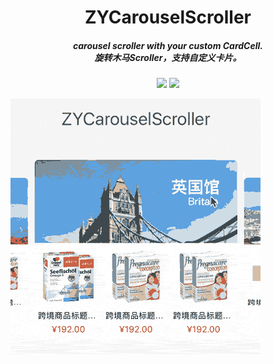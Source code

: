 <h1 align="center">
ZYCarouselScroller
<h5 align="center", style="color, #666">
carousel scroller with your custom CardCell.   
<br>
旋转木马Scroller，支持自定义卡片。     
</h5>
</h1>
<p align="center">
<img src="https://img.shields.io/badge/pod-v-blue.svg" />
<img src="https://img.shields.io/badge/license-MIT-brightgreen.svg" />
</p>


![](https://raw.githubusercontent.com/liuzhiyi1992/MyStore/master/ZYCarouselScroller/%E6%9C%AA%E6%A0%87%E9%A2%98-4.gif)
